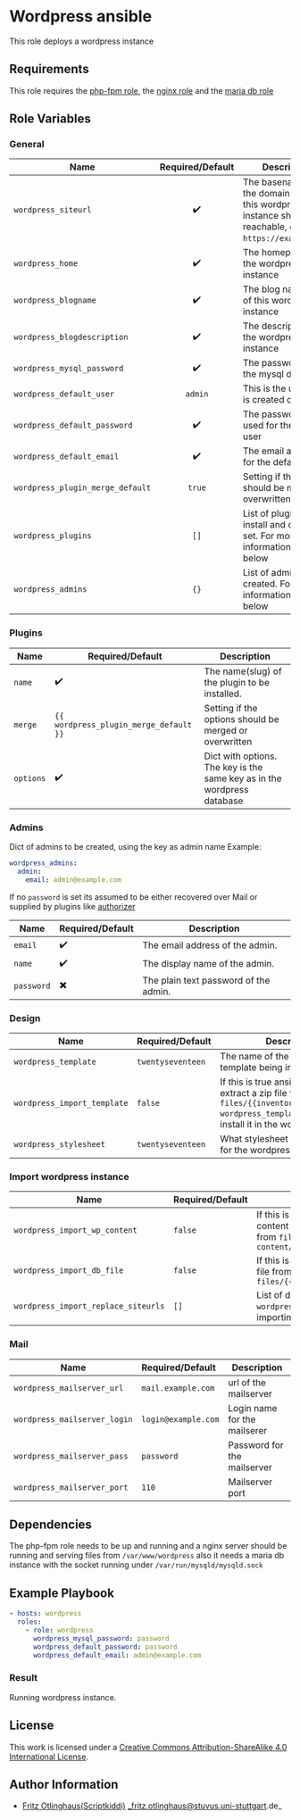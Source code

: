 # Wordpress ansible

This role deploys a wordpress instance 


## Requirements

This role requires the [php-fpm role](https://github.com/stuvusIT/php-fpm), the [nginx role](https://github.com/stuvusIT/nginx) and the [maria db role](https://github.com/stuvusIT/mariadb)


## Role Variables

### General

| Name                             | Required/Default   | Description                                                                                               |
|----------------------------------|:------------------:|-----------------------------------------------------------------------------------------------------------|
| `wordpress_siteurl`              | :heavy_check_mark: | The basename of the domain where this wordpress instance should be reachable, e.g. `https://example.com`. |
| `wordpress_home`                 | :heavy_check_mark: | The homepage of the wordpress instance                                                                    |
| `wordpress_blogname`             | :heavy_check_mark: | The blog name (title) of this wordpress instance                                                          |
| `wordpress_blogdescription`      | :heavy_check_mark: | The description of the wordpress instance                                                                 |
| `wordpress_mysql_password`       | :heavy_check_mark: | The password for the mysql database                                                                       |
| `wordpress_default_user`         | `admin`            | This is the user that is created on setup                                                                 |
| `wordpress_default_password`     | :heavy_check_mark: | The password that is used for the default user                                                            |
| `wordpress_default_email`        | :heavy_check_mark: | The email address for the default user                                                                    |
| `wordpress_plugin_merge_default` | `true`             | Setting if the options should be merged or overwritten                                                    |
| `wordpress_plugins`              | `[]`               | List of plugins to install and options to set. For more information see below                             |
| `wordpress_admins`               | `{}`               | List of admins to be created. For more information see below                                              |

### Plugins

| Name      | Required/Default                       | Description                                                             |
|-----------|----------------------------------------|-------------------------------------------------------------------------|
| `name`    | :heavy_check_mark:                     | The name(slug) of the plugin to be installed.                           |
| `merge`   | `{{ wordpress_plugin_merge_default }}` | Setting if the options should be merged or overwritten                  |
| `options` | :heavy_check_mark:                     | Dict with options. The key is the same key as in the wordpress database |

### Admins

Dict of admins to be created, using the key as admin name
Example:
```yaml
wordpress_admins:
  admin:
    email: admin@example.com
```
If no `password` is set its assumed to be either recovered over Mail or supplied by plugins like [authorizer](https://github.com/uhm-coe/authorizer)

| Name       | Required/Default         | Description                           |
|------------|--------------------------|---------------------------------------|
| `email`    | :heavy_check_mark:       | The email address of the admin.       |
| `name`     | :heavy_check_mark:       | The display name of the admin.        |
| `password` | :heavy_multiplication_x: | The plain text password of the admin. |

### Design

| Name                        | Required/Default  | Description                                                                                                                                                        |
|-----------------------------|-------------------|--------------------------------------------------------------------------------------------------------------------------------------------------------------------|
| `wordpress_template`        | `twentyseventeen` | The name of the wordpress template being in use                                                                                                                    |
| `wordpress_import_template` | `false`           | If this is true ansible will try to extract a zip file from   `files/{{inventory_hostname}}/{{ wordpress_template }}.zip ` and install it in the wordpress instace |
| `wordpress_stylesheet`      | `twentyseventeen` | What stylesheet should be used for the wordpress instance                                                                                                          |

### Import wordpress instance

| Name                                | Required/Default | Description                                                                                                                                  |
|-------------------------------------|------------------|----------------------------------------------------------------------------------------------------------------------------------------------|
| `wordpress_import_wp_content`       | `false`          | If this is `true`, Ansible will try to copy the wp-content directory over to the remote host from `files/{{inventory_hostname}}/wp-content/` |
| `wordpress_import_db_file`          | `false`          | If this is `true`, Ansible will try to import a sql file from `files/{{inventory_hostname}}/wordpress.sql`                                   |
| `wordpress_import_replace_siteurls` | `[]`             | List of domains to replace with `wordpress_siteurl` in the SQL file before importing it, e.g. `http://www.example.com`.                      |

### Mail

| Name                         | Required/Default    | Description                  |
|------------------------------|:--------------------|------------------------------|
| `wordpress_mailserver_url`   | `mail.example.com`  | url of the mailserver        |
| `wordpress_mailserver_login` | `login@example.com` | Login name for the mailserer |
| `wordpress_mailserver_pass`  | `password`          | Password for the mailserver  |
| `wordpress_mailserver_port`  | `110`               | Mailserver port              |

## Dependencies

The php-fpm role needs to be up and running and a nginx server should be running and serving files from  `/var/www/wordpress` also it needs a maria db instance with the socket running under  `/var/run/mysqld/mysqld.sock`


## Example Playbook

```yml
- hosts: wordpress
  roles:
    - role: wordpress
      wordpress_mysql_password: password
      wordpress_default_password: password
      wordpress_default_email: admin@example.com
```

### Result

Running wordpress instance.

## License

This work is licensed under a [Creative Commons Attribution-ShareAlike 4.0 International License](http://creativecommons.org/licenses/by-sa/4.0/).


## Author Information

 * [Fritz Otlinghaus(Scriptkiddi)](https://github.com/Scriptkiddi) _fritz.otlinghaus@stuvus.uni-stuttgart.de_
